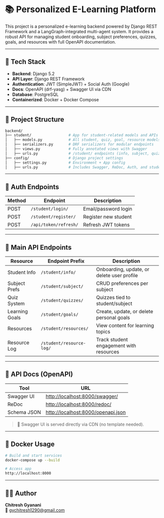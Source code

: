 # 📚 Personalized E-Learning Platform

This project is a personalized e-learning backend powered by Django REST Framework and a LangGraph-integrated multi-agent system. It provides a robust API for managing student onboarding, subject preferences, quizzes, goals, and resources with full OpenAPI documentation.

---

## 🚀 Tech Stack

- **Backend**: Django 5.2
- **API Layer**: Django REST Framework
- **Authentication**: JWT (SimpleJWT) + Social Auth (Google)
- **Docs**: OpenAPI (drf-yasg) + Swagger UI via CDN
- **Database**: PostgreSQL
- **Containerized**: Docker + Docker Compose

---

## 📁 Project Structure

```bash
backend/
├── student/                 # App for student-related models and APIs
│   ├── models.py            # All student, quiz, goal, resource models
│   ├── serializers.py       # DRF serializers for modular endpoints
│   ├── views.py             # Fully annotated views with Swagger
│   ├── urls.py              # /student/ endpoints (info, subject, quiz...)
├── config/                  # Django project settings
│   ├── settings.py          # Environment + App config
│   ├── urls.py              # Includes Swagger, ReDoc, Auth, and student/
```

---

## 🔐 Auth Endpoints

| Method | Endpoint          | Description                |
|--------|-------------------|----------------------------|
| POST   | `/student/login/` | Email/password login       |
| POST   | `/student/register/` | Register new student    |
| POST   | `/api/token/refresh/` | Refresh JWT tokens    |

---

## 📘 Main API Endpoints

| Resource        | Endpoint Prefix       | Description                                |
|----------------|------------------------|--------------------------------------------|
| Student Info   | `/student/info/`       | Onboarding, update, or delete user profile |
| Subject Prefs  | `/student/subject/`    | CRUD preferences per subject               |
| Quiz System    | `/student/quizzes/`    | Quizzes tied to student/subject            |
| Learning Goals | `/student/goals/`      | Create, update, or delete personal goals   |
| Resources      | `/student/resources/`  | View content for learning topics           |
| Resource Log   | `/student/resource-log/` | Track student engagement with resources |

---

## 📑 API Docs (OpenAPI)

| Tool        | URL                         |
|-------------|------------------------------|
| Swagger UI  | [http://localhost:8000/swagger/](http://localhost:8000/swagger/) |
| ReDoc       | [http://localhost:8000/redoc/](http://localhost:8000/redoc/)     |
| Schema JSON | [http://localhost:8000/openapi.json](http://localhost:8000/openapi.json) |

> 🔧 Swagger UI is served directly via CDN (no template needed).

---

## 🐳 Docker Usage

```bash
# Build and start services
docker-compose up --build

# Access app
http://localhost:8000
```


---

## 👨‍💻 Author
**Chitresh Gyanani**  
📧 gychitresh1290@gmail.com
